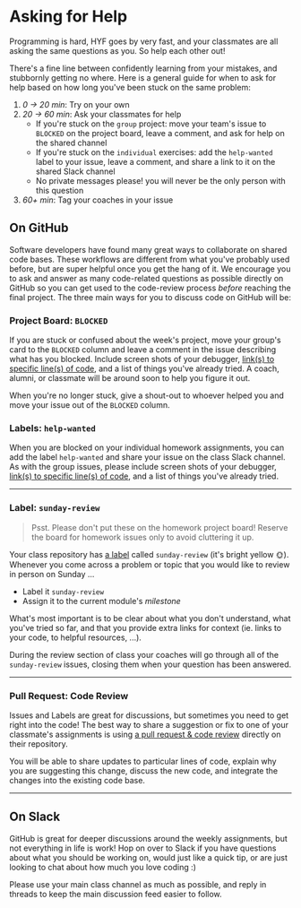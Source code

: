 # Asking for Help

Programming is hard, HYF goes by very fast, and your classmates are all asking the same questions as you. So help each other out!

There's a fine line between confidently learning from your mistakes, and stubbornly getting no where. Here is a general guide for when to ask for help based on how long you've been stuck on the same problem:

1. _0 -> 20 min_: Try on your own
1. _20 -> 60 min_: Ask your classmates for help
   - If you're stuck on the `group` project: move your team's issue to `BLOCKED` on the project board, leave a comment, and ask for help on the shared channel
   - If you're stuck on the `individual` exercises: add the `help-wanted` label to your issue, leave a comment, and share a link to it on the shared Slack channel
   - No private messages please! you will never be the only person with this question
1. _60+ min_: Tag your coaches in your issue

## On GitHub

Software developers have found many great ways to collaborate on shared code bases. These workflows are different from what you've probably used before, but are super helpful once you get the hang of it. We encourage you to ask and answer as many code-related questions as possible directly on GitHub so you can get used to the code-review process _before_ reaching the final project. The three main ways for you to discuss code on GitHub will be:

### Project Board: `BLOCKED`

If you are stuck or confused about the week's project, move your group's card to the `BLOCKED` column and leave a comment in the issue describing what has you blocked. Include screen shots of your debugger, [link(s) to specific line(s) of code](https://help.github.com/en/github/managing-your-work-on-github/creating-a-permanent-link-to-a-code-snippet), and a list of things you've already tried. A coach, alumni, or classmate will be around soon to help you figure it out.

When you're no longer stuck, give a shout-out to whoever helped you and move your issue out of the `BLOCKED` column.

### Labels: `help-wanted`

When you are blocked on your individual homework assignments, you can add the label `help-wanted` and share your issue on the class Slack channel. As with the group issues, please include screen shots of your debugger, [link(s) to specific line(s) of code](https://help.github.com/en/github/managing-your-work-on-github/creating-a-permanent-link-to-a-code-snippet), and a list of things you've already tried.

---

### Label: `sunday-review`

> Psst. Please don't put these on the homework project board!
> Reserve the board for homework issues only to avoid cluttering it up.

Your class repository has [a label](https://help.github.com/en/github/managing-your-work-on-github/labeling-issues-and-pull-requests) called `sunday-review` (it's bright yellow 🌞). Whenever you come across a problem or topic that you would like to review in person on Sunday ...

* Label it `sunday-review`
* Assign it to the current module's _milestone_

What's most important is to be clear about what you don't understand, what you've tried so far, and that you provide extra links for context (ie. links to your code, to helpful resources, ...).

During the review section of class your coaches will go through all of the `sunday-review` issues, closing them when your question has been answered.

---

### Pull Request: Code Review

Issues and Labels are great for discussions, but sometimes you need to get right into the code! The best way to share a suggestion or fix to one of your classmate's assignments is using [a pull request & code review](https://github.com/features/code-review/) directly on their repository.

You will be able to share updates to particular lines of code, explain why you are suggesting this change, discuss the new code, and integrate the changes into the existing code base.

---

## On Slack

GitHub is great for deeper discussions around the weekly assignments, but not everything in life is work! Hop on over to Slack if you have questions about what you should be working on, would just like a quick tip, or are just looking to chat about how much you love coding :)

Please use your main class channel as much as possible, and reply in threads to keep the main discussion feed easier to follow.
